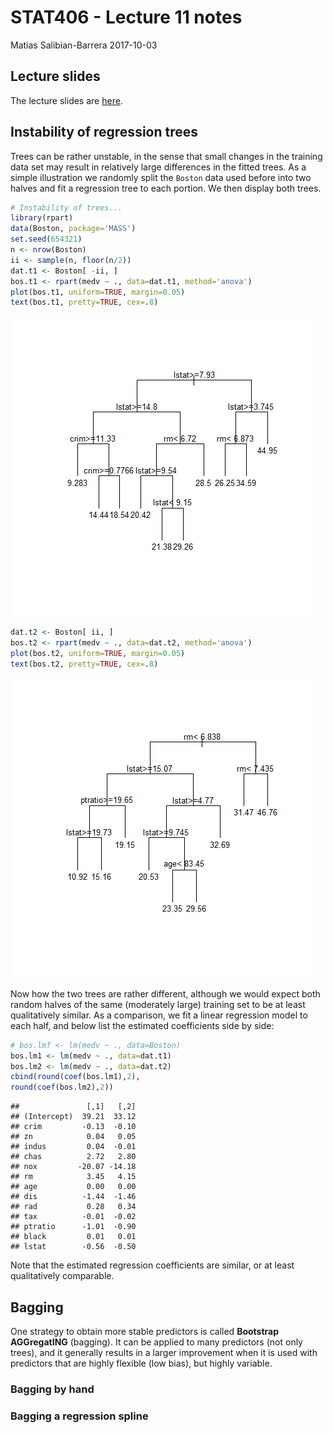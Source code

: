 STAT406 - Lecture 11 notes
================
Matias Salibian-Barrera
2017-10-03

Lecture slides
--------------

The lecture slides are [here](STAT406-17-lecture-11-preliminary.pdf).

Instability of regression trees
-------------------------------

Trees can be rather unstable, in the sense that small changes in the training data set may result in relatively large differences in the fitted trees. As a simple illustration we randomly split the `Boston` data used before into two halves and fit a regression tree to each portion. We then display both trees.

``` r
# Instability of trees...
library(rpart)
data(Boston, package='MASS')
set.seed(654321)
n <- nrow(Boston)
ii <- sample(n, floor(n/2))
dat.t1 <- Boston[ -ii, ]
bos.t1 <- rpart(medv ~ ., data=dat.t1, method='anova')
plot(bos.t1, uniform=TRUE, margin=0.05)
text(bos.t1, pretty=TRUE, cex=.8)
```

![](README_files/figure-markdown_github-ascii_identifiers/inst1-1.png)

``` r
dat.t2 <- Boston[ ii, ]
bos.t2 <- rpart(medv ~ ., data=dat.t2, method='anova')
plot(bos.t2, uniform=TRUE, margin=0.05)
text(bos.t2, pretty=TRUE, cex=.8)
```

![](README_files/figure-markdown_github-ascii_identifiers/inst2-1.png)

Now how the two trees are rather different, although we would expect both random halves of the same (moderately large) training set to be at least qualitatively similar. As a comparison, we fit a linear regression model to each half, and below list the estimated coefficients side by side:

``` r
# bos.lmf <- lm(medv ~ ., data=Boston)
bos.lm1 <- lm(medv ~ ., data=dat.t1)
bos.lm2 <- lm(medv ~ ., data=dat.t2)
cbind(round(coef(bos.lm1),2),
round(coef(bos.lm2),2))
```

    ##               [,1]   [,2]
    ## (Intercept)  39.21  33.12
    ## crim         -0.13  -0.10
    ## zn            0.04   0.05
    ## indus         0.04  -0.01
    ## chas          2.72   2.80
    ## nox         -20.07 -14.18
    ## rm            3.45   4.15
    ## age           0.00   0.00
    ## dis          -1.44  -1.46
    ## rad           0.28   0.34
    ## tax          -0.01  -0.02
    ## ptratio      -1.01  -0.90
    ## black         0.01   0.01
    ## lstat        -0.56  -0.50

Note that the estimated regression coefficients are similar, or at least qualitatively comparable.

Bagging
-------

One strategy to obtain more stable predictors is called **Bootstrap AGGregatING** (bagging). It can be applied to many predictors (not only trees), and it generally results in a larger improvement when it is used with predictors that are highly flexible (low bias), but highly variable.

### Bagging by hand

<!-- # bagging by hand -->
<!-- set.seed(123456) -->
<!-- n <- nrow(Boston) -->
<!-- ii <- sample(n, floor(n/4)) -->
<!-- dat.te <- Boston[ ii, ] -->
<!-- dat.tr <- Boston[ -ii, ] -->
<!-- myc <- tree.control(nobs=nrow(dat.tr), mincut=1, minsize=2,  -->
<!--                     mindev=1e-5) -->
<!-- N <- 5 # 5 500 2000 5000 all improve, but less each time -->
<!-- # [1] 13.89539, [1] 12.08049, [1] 11.87869, [1] 11.77328 -->
<!-- myps <- matrix(NA, nrow(dat.te), N) -->
<!-- n.tr <- nrow(dat.tr) -->
<!-- set.seed(123456) -->
<!-- for(j in 1:N) { -->
<!--   ii <- sample(n.tr, replace=TRUE) -->
<!--   tmp <- tree(medv ~ ., data=dat.tr[ii,], split='deviance', -->
<!--                     control=myc) -->
<!--   myps[,j] <- predict(tmp, newdata=dat.te, type='vector') -->
<!-- } -->
<!-- pr.ba <- rowMeans(myps) -->
<!-- mean((dat.te$medv - pr.ba)^2) -->
### Bagging a regression spline

<!-- data(lidar, package='SemiPar') -->
<!-- plot(logratio~range, data=lidar, pch=19, col='gray', cex=2.5) -->
<!-- # split in training and testing  -->
<!-- set.seed(123456)  -->
<!-- n <- nrow(lidar) -->
<!-- ii <- sample(n, floor(n/5)) -->
<!-- lid.te <- lidar[ ii, ] -->
<!-- lid.tr <- lidar[ -ii, ] -->
<!-- bound <- c(min(lidar$range), max(lidar$range)) -->
<!-- library(splines) -->
<!-- a <- lm(logratio ~ bs(x=range, df=30, Boundary.knots=bound), data=lid.tr) -->
<!-- oo <- order(lid.tr$range) -->
<!-- plot(logratio~range, data=lid.tr, pch=19, col='gray', cex=2.5) -->
<!-- lines(predict(a)[oo] ~ lid.tr$range[oo], lwd=4, col='red') -->
<!-- pr.of <- predict(a, newdata=lid.te) -->
<!-- mean( (lid.te$logratio - pr.of)^2 ) -->
<!-- N <- 100 # 5 500 1500 -->
<!-- xseq <- seq(min(lidar$range), max(lidar$range), length=500) -->
<!-- myps <- matrix(NA, nrow(lid.te), N) -->
<!-- myse <- matrix(NA, length(xseq), N) -->
<!-- set.seed(123456) -->
<!-- n.tr <- nrow(lid.tr) -->
<!-- for(i in 1:N) { -->
<!--   ii <- sample(n.tr, replace=TRUE) -->
<!--   a.b <- lm(logratio ~ bs(x=range, df=30, Boundary.knots=bound), data=lid.tr[ii,]) -->
<!--     # try(lm(logratio ~ bs(x=range, df=30, Boundary.knots=bound), data=lid.tr[ii,]), silent=TRUE) -->
<!-- #  if(class(a.b) != 'try-error') { -->
<!--   myps[,i] <- predict(a.b, newdata=lid.te) -->
<!--   myse[,i] <- predict(a.b, newdata=list(range=xseq)) -->
<!-- #  } -->
<!-- } -->
<!-- pr.ba <- rowMeans(myps)# , na.rm=TRUE) -->
<!-- mean( (lid.te$logratio - pr.ba)^2 ) -->
<!-- pr.se <- rowMeans(myse)# , na.rm=TRUE) -->
<!-- pr.ofse <- predict(a, newdata=list(range=xseq)) -->
<!-- plot(logratio~range, data=lidar, pch=19, col='gray', cex=2.5) -->
<!-- points(logratio~range, data=lid.tr, pch=19, col='gray30', cex=.75) -->
<!-- points(logratio~range, data=lid.te, pch=19, col='blue', cex=.75) -->
<!-- lines(pr.ofse ~ xseq, lwd=4, col='red') -->
<!-- lines(pr.se ~ xseq, lwd=4, col='magenta') -->
